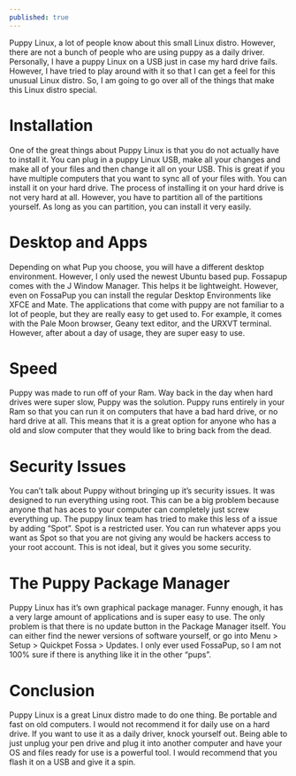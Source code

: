 ```yaml
---
published: true
---
```

Puppy Linux, a lot of people know about this small Linux distro. However, there are not a bunch of people who are using puppy as a daily driver. Personally, I have a puppy Linux on a USB just in case my hard drive fails. However, I have tried to play around with it so that I can get a feel for this unusual Linux distro. So, I am going to go over all of the things that make this Linux distro special. 

# Installation 

One of the great things about Puppy Linux is that you do not actually have to install it. You can plug in a puppy Linux USB, make all your changes and make all of your files and then change it all on your USB. This is great if you have multiple computers that you want to sync all of your files with. You can install it on your hard drive. The process of installing it on your hard drive is not very hard at all. However, you have to partition all of the partitions yourself. As long as you can partition, you can install it very easily. 

# Desktop and Apps 

Depending on what Pup you choose, you will have a different desktop environment. However, I only used the newest Ubuntu based pup. Fossapup comes with the J Window Manager. This helps it be lightweight. However, even on FossaPup you can install the regular Desktop Environments like XFCE and Mate. The applications that come with puppy are not familiar to a lot of people, but they are really easy to get used to. For example, it comes with the Pale Moon browser, Geany text editor, and the URXVT terminal. However, after about a day of usage, they are super easy to use. 

# Speed 

Puppy was made to run off of your Ram. Way back in the day when hard drives were super slow, Puppy was the solution. Puppy runs entirely in your Ram so that you can run it on computers that have a bad hard drive, or no hard drive at all. This means that it is a great option for anyone who has a old and slow computer that they would like to bring back from the dead. 

# Security Issues 

You can’t talk about Puppy without bringing up it’s security issues.  It was designed to run everything using root. This can be a big problem because anyone that has aces to your computer can completely just screw everything up. The puppy linux team has tried to make this less of a issue by adding “Spot”. Spot is a restricted user. You can run whatever apps you want as Spot so that you are not giving any would be hackers access to your root account. This is not ideal, but it gives you some security. 

# The Puppy Package Manager 

Puppy Linux has it’s own graphical package manager. Funny enough, it has a very large amount of applications and is super easy to use. The only problem is that there is no update button in the Package Manager itself. You can either find the newer versions of software yourself, or go into Menu > Setup > Quickpet Fossa > Updates. I only ever used FossaPup, so I am not 100% sure if there is anything like it in the other “pups”. 

# Conclusion 

Puppy Linux is a great Linux distro made to do one thing. Be portable and fast on old computers. I would not recommend it for daily use on a hard drive. If you want to use it as a daily driver, knock yourself out. Being able to just unplug your pen drive and plug it into another computer and have your OS and files ready for use is a powerful tool. I would recommend that you flash it on a USB and give it a spin.
